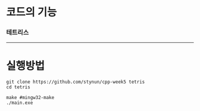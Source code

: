# 코드의 기능
###  테트리스
------------------------------------------------------------
# 실행방법
```
git clone https://github.com/stynun/cpp-week5 tetris
cd tetris

make #mingw32-make
./main.exe
```